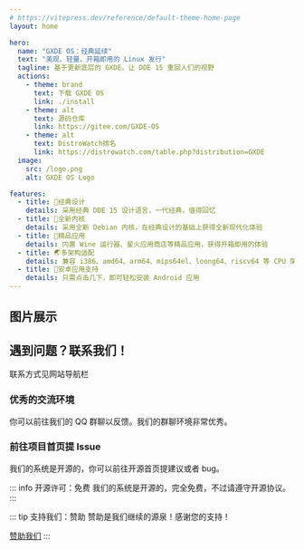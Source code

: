 ```yaml
---
# https://vitepress.dev/reference/default-theme-home-page
layout: home

hero:
  name: "GXDE OS：经典延续"
  text: "美观、轻量、开箱即用的 Linux 发行"
  tagline: 基于更新底层的 GXDE，让 DDE 15 重回人们的视野
  actions:
    - theme: brand
      text: 下载 GXDE OS
      link: ./install
    - theme: alt
      text: 源码仓库
      link: https://gitee.com/GXDE-OS
    - theme: alt
      text: DistroWatch排名
      link: https://distrowatch.com/table.php?distribution=GXDE
  image:
    src: /logo.png
    alt: GXDE OS Logo

features:
  - title: 🌈经典设计
    details: 采用经典 DDE 15 设计语言，一代经典，值得回忆
  - title: 🏡全新内核
    details: 采用全新 Debian 内核，在经典设计的基础上获得全新现代化体验
  - title: 📌精品应用
    details: 内置 Wine 运行器、星火应用商店等精品应用，获得开箱即用的体验
  - title: 🌏多架构适配
    details: 兼容 i386、amd64、arm64、mips64el、loong64、riscv64 等 CPU 架构，为更多机器带回经典
  - title: 🤖安卓应用支持
    details: 只需点击几下，即可轻松安装 Android 应用
---
```


## 图片展示

<el-carousel type="card" height="24vw" indicator-position="none">
  <el-carousel-item v-for="item, k in previewSrcList" :key="item">
    <el-image preview-teleported :preview-src-list="previewSrcList" :src="item" :initial-index="k" />
  </el-carousel-item>
</el-carousel>

## 遇到问题？联系我们！

联系方式见网站导航栏

### 优秀的交流环境

你可以前往我们的 QQ 群聊以反馈。我们的群聊环境非常优秀。

### 前往项目首页提 Issue

我们的系统是开源的，你可以前往开源首页提建议或者 bug。

::: info 开源许可：免费
我们的系统是开源的，完全免费，不过请遵守开源协议。
:::

::: tip 支持我们：赞助
赞助是我们继续的源泉！感谢您的支持！

[赞助我们](https://gitee.com/GXDE-OS#%E8%AF%B7%E4%BD%9C%E8%80%85%E5%96%9D%E6%9D%AF%E8%8C%B6)
:::

<script setup>
import { ElCarousel, ElCarouselItem, ElImage, ElImageViewer } from 'element-plus';

const previewSrcList = [
  '/1.jpg',
  '/2.jpg',
  '/3.jpg',
  '/4.jpg',
  '/5.jpg',
  '/6.jpg',
];
</script>
